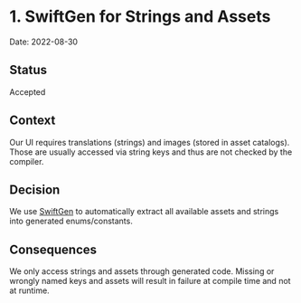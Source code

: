 # 1. SwiftGen for Strings and Assets

Date: 2022-08-30

## Status

Accepted

## Context

Our UI requires translations (strings) and images (stored in asset catalogs). Those are usually accessed via string keys and thus are not checked by the compiler.

## Decision

We use [SwiftGen](https://github.com/SwiftGen/SwiftGen) to automatically extract all available assets and strings into generated enums/constants.

## Consequences

We only access strings and assets through generated code. Missing or wrongly named keys and assets will result in failure at compile time and not at runtime.
